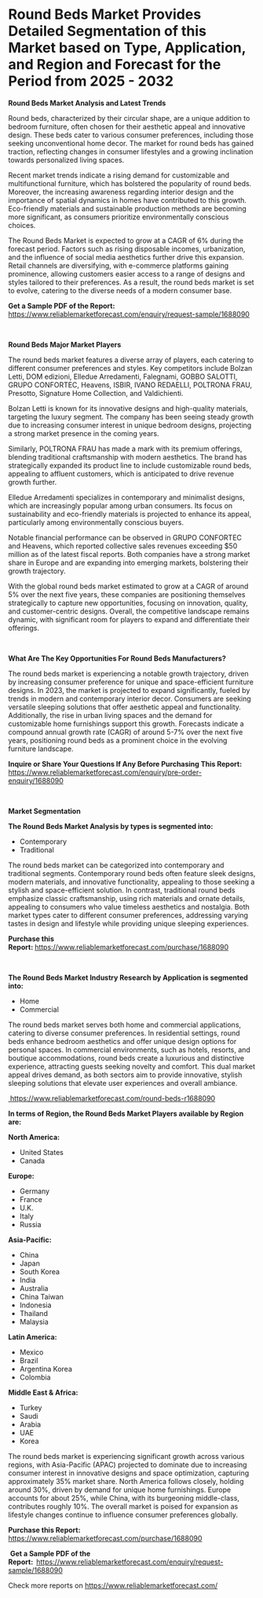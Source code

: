 <p><h1>Round Beds Market Provides Detailed Segmentation of this Market based on Type, Application, and Region and Forecast for the Period from 2025 - 2032</h1></p><p><strong>Round Beds Market Analysis and Latest Trends</strong></p>
<p><p>Round beds, characterized by their circular shape, are a unique addition to bedroom furniture, often chosen for their aesthetic appeal and innovative design. These beds cater to various consumer preferences, including those seeking unconventional home decor. The market for round beds has gained traction, reflecting changes in consumer lifestyles and a growing inclination towards personalized living spaces.</p><p>Recent market trends indicate a rising demand for customizable and multifunctional furniture, which has bolstered the popularity of round beds. Moreover, the increasing awareness regarding interior design and the importance of spatial dynamics in homes have contributed to this growth. Eco-friendly materials and sustainable production methods are becoming more significant, as consumers prioritize environmentally conscious choices.</p><p>The Round Beds Market is expected to grow at a CAGR of 6% during the forecast period. Factors such as rising disposable incomes, urbanization, and the influence of social media aesthetics further drive this expansion. Retail channels are diversifying, with e-commerce platforms gaining prominence, allowing customers easier access to a range of designs and styles tailored to their preferences. As a result, the round beds market is set to evolve, catering to the diverse needs of a modern consumer base.</p></p>
<p><strong>Get a Sample PDF of the Report:&nbsp;</strong> <a href="https://www.reliablemarketforecast.com/enquiry/request-sample/1688090?utm_campaign=3500&utm_medium=2&utm_source=Github&utm_content=ia&utm_term=05042025&utm_id=round-beds">https://www.reliablemarketforecast.com/enquiry/request-sample/1688090</a></p>
<p>&nbsp;</p>
<p><strong>Round Beds Major Market Players</strong></p>
<p><p>The round beds market features a diverse array of players, each catering to different consumer preferences and styles. Key competitors include Bolzan Letti, DOM edizioni, Elledue Arredamenti, Falegnami, GOBBO SALOTTI, GRUPO CONFORTEC, Heavens, ISBIR, IVANO REDAELLI, POLTRONA FRAU, Presotto, Signature Home Collection, and Valdichienti.</p><p>Bolzan Letti is known for its innovative designs and high-quality materials, targeting the luxury segment. The company has been seeing steady growth due to increasing consumer interest in unique bedroom designs, projecting a strong market presence in the coming years.</p><p>Similarly, POLTRONA FRAU has made a mark with its premium offerings, blending traditional craftsmanship with modern aesthetics. The brand has strategically expanded its product line to include customizable round beds, appealing to affluent customers, which is anticipated to drive revenue growth further.</p><p>Elledue Arredamenti specializes in contemporary and minimalist designs, which are increasingly popular among urban consumers. Its focus on sustainability and eco-friendly materials is projected to enhance its appeal, particularly among environmentally conscious buyers.</p><p>Notable financial performance can be observed in GRUPO CONFORTEC and Heavens, which reported collective sales revenues exceeding $50 million as of the latest fiscal reports. Both companies have a strong market share in Europe and are expanding into emerging markets, bolstering their growth trajectory.</p><p>With the global round beds market estimated to grow at a CAGR of around 5% over the next five years, these companies are positioning themselves strategically to capture new opportunities, focusing on innovation, quality, and customer-centric designs. Overall, the competitive landscape remains dynamic, with significant room for players to expand and differentiate their offerings.</p></p>
<p>&nbsp;</p>
<p><strong>What Are The Key Opportunities For Round Beds Manufacturers?</strong></p>
<p><p>The round beds market is experiencing a notable growth trajectory, driven by increasing consumer preference for unique and space-efficient furniture designs. In 2023, the market is projected to expand significantly, fueled by trends in modern and contemporary interior decor. Consumers are seeking versatile sleeping solutions that offer aesthetic appeal and functionality. Additionally, the rise in urban living spaces and the demand for customizable home furnishings support this growth. Forecasts indicate a compound annual growth rate (CAGR) of around 5-7% over the next five years, positioning round beds as a prominent choice in the evolving furniture landscape.</p></p>
<p><strong>Inquire or Share Your Questions If Any Before Purchasing This Report:</strong> <a href="https://www.reliablemarketforecast.com/enquiry/pre-order-enquiry/1688090?utm_campaign=3500&utm_medium=2&utm_source=Github&utm_content=ia&utm_term=05042025&utm_id=round-beds">https://www.reliablemarketforecast.com/enquiry/pre-order-enquiry/1688090</a></p>
<p>&nbsp;</p>
<p><strong>Market Segmentation</strong></p>
<p><strong>The Round Beds Market Analysis by types is segmented into:</strong></p>
<p><ul><li>Contemporary</li><li>Traditional</li></ul></p>
<p><p>The round beds market can be categorized into contemporary and traditional segments. Contemporary round beds often feature sleek designs, modern materials, and innovative functionality, appealing to those seeking a stylish and space-efficient solution. In contrast, traditional round beds emphasize classic craftsmanship, using rich materials and ornate details, appealing to consumers who value timeless aesthetics and nostalgia. Both market types cater to different consumer preferences, addressing varying tastes in design and lifestyle while providing unique sleeping experiences.</p></p>
<p><strong>Purchase this Report:&nbsp;</strong><a href="https://www.reliablemarketforecast.com/purchase/1688090?utm_campaign=3500&utm_medium=2&utm_source=Github&utm_content=ia&utm_term=05042025&utm_id=round-beds">https://www.reliablemarketforecast.com/purchase/1688090</a></p>
<p>&nbsp;</p>
<p><strong>The Round Beds Market Industry Research by Application is segmented into:</strong></p>
<p><ul><li>Home</li><li>Commercial</li></ul></p>
<p><p>The round beds market serves both home and commercial applications, catering to diverse consumer preferences. In residential settings, round beds enhance bedroom aesthetics and offer unique design options for personal spaces. In commercial environments, such as hotels, resorts, and boutique accommodations, round beds create a luxurious and distinctive experience, attracting guests seeking novelty and comfort. This dual market appeal drives demand, as both sectors aim to provide innovative, stylish sleeping solutions that elevate user experiences and overall ambiance.</p></p>
<p><a href="https://www.reliablemarketforecast.com/round-beds-r1688090?utm_campaign=3500&utm_medium=2&utm_source=Github&utm_content=ia&utm_term=05042025&utm_id=round-beds">&nbsp;https://www.reliablemarketforecast.com/round-beds-r1688090</a></p>
<p><strong>In terms of Region, the Round Beds Market Players available by Region are:</strong></p>
<p>
    <p> <strong> North America: </strong>
        <ul>
            <li>United States</li>
            <li>Canada</li>
        </ul>
        </p> 
    <p> <strong> Europe: </strong>
        <ul>
            <li>Germany</li>
            <li>France</li>
            <li>U.K.</li>
            <li>Italy</li>
            <li>Russia</li>
        </ul>
        </p> 
    <p> <strong> Asia-Pacific: </strong>
        <ul>
            <li>China</li>
            <li>Japan</li>
            <li>South Korea</li>
            <li>India</li>
            <li>Australia</li>
            <li>China Taiwan</li>
            <li>Indonesia</li>
            <li>Thailand</li>
            <li>Malaysia</li>
        </ul>
        </p> 
    <p> <strong> Latin America: </strong>
        <ul>
            <li>Mexico</li>
            <li>Brazil</li>
            <li>Argentina Korea</li>
            <li>Colombia</li>
        </ul>
        </p> 
    <p> <strong> Middle East & Africa: </strong>
        <ul>
            <li>Turkey</li>
            <li>Saudi</li>
            <li>Arabia</li>
            <li>UAE</li>
            <li>Korea</li>
        </ul>
    </p>
    </p>
<p><p>The round beds market is experiencing significant growth across various regions, with Asia-Pacific (APAC) projected to dominate due to increasing consumer interest in innovative designs and space optimization, capturing approximately 35% market share. North America follows closely, holding around 30%, driven by demand for unique home furnishings. Europe accounts for about 25%, while China, with its burgeoning middle-class, contributes roughly 10%. The overall market is poised for expansion as lifestyle changes continue to influence consumer preferences globally.</p></p>
<p><strong>Purchase this Report: </strong><a href="https://www.reliablemarketforecast.com/purchase/1688090?utm_campaign=3500&utm_medium=2&utm_source=Github&utm_content=ia&utm_term=05042025&utm_id=round-beds">https://www.reliablemarketforecast.com/purchase/1688090</a></p>
<p>&nbsp;<strong>Get a Sample PDF of the Report:&nbsp;&nbsp;</strong><a href="https://www.reliablemarketforecast.com/enquiry/request-sample/1688090?utm_campaign=3500&utm_medium=2&utm_source=Github&utm_content=ia&utm_term=05042025&utm_id=round-beds">https://www.reliablemarketforecast.com/enquiry/request-sample/1688090</a></p>
<p><strong></strong></p>
<p>Check more reports on <a href="https://www.reliablemarketforecast.com/?utm_campaign=3500&utm_medium=2&utm_source=Github&utm_content=ia&utm_term=05042025&utm_id=round-beds">https://www.reliablemarketforecast.com/</a></p>
